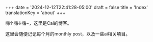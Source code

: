 +++
date = '2024-12-12T22:41:28-05:00'
draft = false
title = 'Index'
translationKey = 'about'
+++

嗨↑嗨↓嗨~，这里是Cai的博客。

这里会随便记记每个月的monthly post，以及一些ai相关项目。

